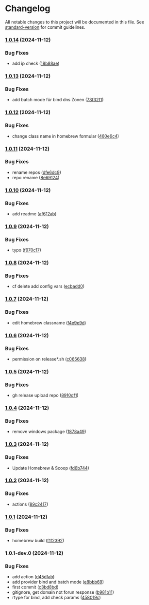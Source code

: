 # Changelog

All notable changes to this project will be documented in this file. See [standard-version](https://github.com/conventional-changelog/standard-version) for commit guidelines.

### [1.0.14](https://github.com/ruedigerp/dns-manager/compare/v1.0.13...v1.0.14) (2024-11-12)


### Bug Fixes

* add ip check ([18b88ae](https://github.com/ruedigerp/dns-manager/commit/18b88aed93f524c608acf684ff4a292d8b8092a0))

### [1.0.13](https://github.com/ruedigerp/dns-manager/compare/v1.0.12...v1.0.13) (2024-11-12)


### Bug Fixes

* add batch mode für bind dns Zonen ([73f32f1](https://github.com/ruedigerp/dns-manager/commit/73f32f181e5b5f5708cf45e8b390a8f89672b29b))

### [1.0.12](https://github.com/ruedigerp/dns-manager/compare/v1.0.11...v1.0.12) (2024-11-12)


### Bug Fixes

* change class name in homebrew formular ([460e6c4](https://github.com/ruedigerp/dns-manager/commit/460e6c492905904488a5faf6a2902090ad447c8a))

### [1.0.11](https://github.com/ruedigerp/dns-manager/compare/v1.0.10...v1.0.11) (2024-11-12)


### Bug Fixes

* rename repos ([dfe6dc9](https://github.com/ruedigerp/dns-manager/commit/dfe6dc915876311e2e17df8019839fd91c821996))
* repo rename ([8e69124](https://github.com/ruedigerp/dns-manager/commit/8e69124adedea9e3e0ce3586b6ff631c571a9f5d))

### [1.0.10](https://github.com/ruedigerp/cloudflare-dns-manager/compare/v1.0.9...v1.0.10) (2024-11-12)


### Bug Fixes

* add readme ([af612ab](https://github.com/ruedigerp/cloudflare-dns-manager/commit/af612abbc8217a94cb070a5fe0e78f7837ce0853))

### [1.0.9](https://github.com/ruedigerp/cloudflare-dns-manager/compare/v1.0.8...v1.0.9) (2024-11-12)


### Bug Fixes

* typo ([f970c17](https://github.com/ruedigerp/cloudflare-dns-manager/commit/f970c17e08dceec2cbb8ccc409afa863c6a82560))

### [1.0.8](https://github.com/ruedigerp/cloudflare-dns-manager/compare/v1.0.7...v1.0.8) (2024-11-12)


### Bug Fixes

* cf delete add config vars ([ecbadd0](https://github.com/ruedigerp/cloudflare-dns-manager/commit/ecbadd04c50a530fc7972c701ba7500739debc78))

### [1.0.7](https://github.com/ruedigerp/cloudflare-dns-manager/compare/v1.0.6...v1.0.7) (2024-11-12)


### Bug Fixes

* edit homebrew classname ([f4e9e9d](https://github.com/ruedigerp/cloudflare-dns-manager/commit/f4e9e9da67162fdb806efbb9d41593d71d92192b))

### [1.0.6](https://github.com/ruedigerp/cloudflare-dns-manager/compare/v1.0.5...v1.0.6) (2024-11-12)


### Bug Fixes

* permission on release*.sh ([c065638](https://github.com/ruedigerp/cloudflare-dns-manager/commit/c065638397e8b71021893a9116f4a326c18aa57d))

### [1.0.5](https://github.com/ruedigerp/cloudflare-dns-manager/compare/v1.0.4...v1.0.5) (2024-11-12)


### Bug Fixes

* gh release upload repo ([8910df1](https://github.com/ruedigerp/cloudflare-dns-manager/commit/8910df1bbd686c228cc1bb5bd8d1696f1aca8352))

### [1.0.4](https://github.com/ruedigerp/cloudflare-dns-manager/compare/v1.0.3...v1.0.4) (2024-11-12)


### Bug Fixes

* remove windows  package ([1878a49](https://github.com/ruedigerp/cloudflare-dns-manager/commit/1878a496649f59762221e764ce96d7740a9d883f))

### [1.0.3](https://github.com/ruedigerp/cloudflare-dns-manager/compare/v1.0.2...v1.0.3) (2024-11-12)


### Bug Fixes

* Update Homebrew & Scoop ([fd6b744](https://github.com/ruedigerp/cloudflare-dns-manager/commit/fd6b74499c8941af4154f7f939a40cd35e5c042b))

### [1.0.2](https://github.com/ruedigerp/cloudflare-dns-manager/compare/v1.0.1...v1.0.2) (2024-11-12)


### Bug Fixes

* actions ([89c2417](https://github.com/ruedigerp/cloudflare-dns-manager/commit/89c24174e384de8b6b64fc1117cf609ad0bf42d2))

### [1.0.1](https://github.com/ruedigerp/cloudflare-dns-manager/compare/v1.0.1-dev.0...v1.0.1) (2024-11-12)


### Bug Fixes

* homebrew build ([f1f2392](https://github.com/ruedigerp/cloudflare-dns-manager/commit/f1f239262f1fa43c2e7f2fef6297f8416a404cda))

### 1.0.1-dev.0 (2024-11-12)


### Bug Fixes

* add action ([d45dfab](https://github.com/ruedigerp/cloudflare-dns-manager/commit/d45dfab10c4dfa8097c5cffc036474a06f31076a))
* add provider bind and batch mode ([e8bbb69](https://github.com/ruedigerp/cloudflare-dns-manager/commit/e8bbb69eb6e40f9e392796248d8f5a39c1354014))
* first commit ([c3bd8bd](https://github.com/ruedigerp/cloudflare-dns-manager/commit/c3bd8bda090615a77b02c4bdcb2bbb920a12850d))
* gitignore, get domain not forun response ([b981b11](https://github.com/ruedigerp/cloudflare-dns-manager/commit/b981b1172aec8e34aafec8fb10521582b5915fd2))
* rtype for bind, add check params ([458019c](https://github.com/ruedigerp/cloudflare-dns-manager/commit/458019ccaedd0cc008204e5cfe074a5df0e452c4))
